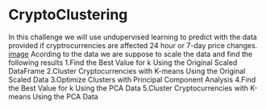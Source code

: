 # CryptoClustering

In this challenge we will use undupervised learning to predict with the data provided if cryptrocurrencies are affected 24 hour or  7-day price changes.
[image](https://user-images.githubusercontent.com/116110534/227793654-f0f21a9c-64a9-4021-9ed5-5ac713d67541.png)
Acording to the data we are suppose to scale the data and find the following results
1.Find the Best Value for k Using the Original Scaled DataFrame
2.Cluster Cryptocurrencies with K-means Using the Original Scaled Data
3.Optimize Clusters with Principal Component Analysis
4.Find the Best Value for k Using the PCA Data
5.Cluster Cryptocurrencies with K-means Using the PCA Data



